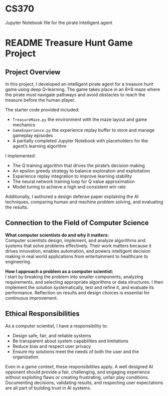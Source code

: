 # CS370
Jupyter Notebook file for the pirate intelligent agent

# README Treasure Hunt Game Project

## Project Overview
In this project, I developed an intelligent pirate agent for a treasure hunt game using deep Q-learning. The game takes place in an 8×8 maze where the pirate must navigate pathways and avoid obstacles to reach the treasure before the human player.  

The starter code provided included:
- `TreasureMaze.py` the environment with the maze layout and game mechanics  
- `GameExperience.py` the experience replay buffer to store and manage gameplay episodes 
- A partially completed Jupyter Notebook with placeholders for the agent’s learning algorithm  

I implemented:
- The Q training algorithm that drives the pirate’s decision making  
- An epsilon greedy strategy to balance exploration and exploitation  
- Experience replay integration to improve learning stability  
- The neural network training loop for Q value approximation  
- Model tuning to achieve a high and consistent win rate  

Additionally, I authored a design defense paper explaining the AI techniques, comparing human and machine problem solving, and evaluating the results.

## Connection to the Field of Computer Science

**What computer scientists do and why it matters:**  
Computer scientists design, implement, and analyze algorithms and systems that solve problems effectively. Their work matters because it drives innovation, enables automation, and powers intelligent decision making in real world applications from entertainment to healthcare to engineering.

**How I approach a problem as a computer scientist:**  
I start by breaking the problem into smaller components, analyzing requirements, and selecting appropriate algorithms or data structures. I then implement the solution systematically, test and refine it, and evaluate its performance. Reflection on results and design choices is essential for continuous improvement.

## Ethical Responsibilities

As a computer scientist, I have a responsibility to:
- Design safe, fair, and reliable systems  
- Be transparent about system capabilities and limitations  
- Reduce bias and respect user privacy  
- Ensure my solutions meet the needs of both the user and the organization  

Even in a game context, these responsibilities apply. A well designed AI opponent should provide a fair, challenging, and engaging experience without exploiting flaws or creating frustrating, unfair play conditions. Documenting decisions, validating results, and respecting user expectations are all part of building trust in AI systems.
